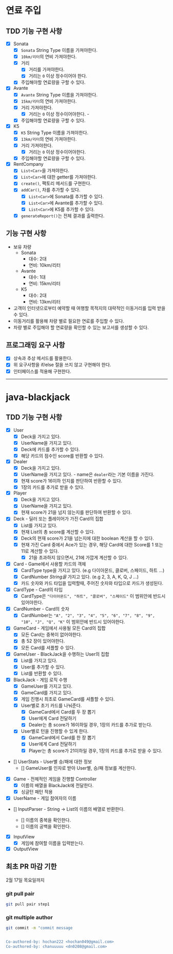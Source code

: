 # 연료 주입

## TDD 기능 구현 사항

- [x] Sonata
  - [x] `Sonata` String Type 이름을 가져야한다.
  - [x] `10km/리터`의 연비 가져야한다.
  - [x] 거리
    - [x] 거리를 가져야한다.
    - [x] 거리는 `0` 이상 정수이어야 한다.  
  - [x] 주입해야할 연료량을 구할 수 있다.
- [x] Avante
  - [x] `Avante` String Type 이름을 가져야한다.
  - [x] `15km/리터`의 연비 가져야한다.
  - [x] 거리 가져야한다.
    - [x] 거리는 `0` 이상 정수이어야한다.  - 
  - [x] 주입해야할 연료량을 구할 수 있다.
- [x] K5
  - [x] `K5` String Type 이름을 가져야한다.
  - [x] `13km/리터`의 연비 가져야한다.
  - [x] 거리 가져야한다.
    - [x] 거리는 `0` 이상 정수이어야한다.  
  - [x] 주입해야할 연료량을 구할 수 있다.
- [x] RentCompany
  - [x] `List<Car>`을 가져야한다.
  - [x] `List<Car>`에 대한 getter를 가져야한다.
  - [x] `create()`, 팩토리 메서드를 구현한다.
  - [x] `addCar()`, 차를 추가할 수 있다.
    - [x] `List<Car>`에 Sonata를 추가할 수 있다.
    - [x] `List<Car>`에 Avante를 추가할 수 있다.
    - [x] `List<Car>`에 K5를 추가할 수 있다.
  - [x] `generateReport()`는 전체 결과를 출력한다.
  
## 기능 구현 사항

- 보유 차량
  - Sonata 
    - 대수: 2대
    - 연비: 10km/리터 
  - Avante 
    - 대수: 1대
    - 연비: 15km/리터
  - K5 
    - 대수: 2대
    - 연비: 13km/리터
- 고객이 인터넷으로부터 예약할 때 여행할 목적지의 대략적인 이동거리를 입력 받을 수 있다.
- 이동거리를 활용해 차량 별로 필요한 연료를 주입할 수 있다.
- 차량 별로 주입해야 할 연료량을 확인할 수 있는 보고서를 생성할 수 있다.

## 프로그래밍 요구 사항

- [x] 상속과 추상 메서드를 활용한다.
- [x] 위 요구사항을 if/else 절을 쓰지 않고 구현해야 한다.
- [x] 인터페이스를 적용해 구현한다.

---

# java-blackjack

## TDD 기능 구현 사항

- [x] User
  - [x] Deck을 가지고 있다.
  - [x] UserName을 가지고 있다.
  - [x] Deck에 카드를 추가할 수 있다.
  - [x] 해당 카드의 점수인 score를 반환할 수 있다. 
- [x] Dealer
  - [x] Deck을 가지고 있다.
  - [x] UserName을 가지고 있다. - name은 `dealer`라는 기본 이름을 가진다.
  - [x] 현재 score가 16이하 인지를 판단하여 반환할 수 있다.
  - [x] 1장의 카드를 추가로 받을 수 있다.
- [x] Player
  - [x] Deck을 가지고 있다.
  - [x] UserName을 가지고 있다.
  - [x] 현재 score가 21을 넘지 않는지를 판단하여 반환할 수 있다.
- [x] Deck - 딜러 또는 플레이어가 가진 Card의 집합
  - [x] List<Card>를 가지고 있다.
  - [x] 현재 List<Card>의 총 score를 계산할 수 있다.
  - [x] Deck의 현재 score가 21을 넘는지에 대한 boolean 계산을 할 수 있다.
  - [x] 현재 가진 Card 중에서 Ace가 있는 경우, 해당 Card에 대한 Score를 1 또는 11로 계산할 수 있다.
    - [x] 21을 초과하지 않으면서, 21에 가깝게 계산할 수 있다.
- [x] Card - Game에서 사용할 카드의 객체
  - [x] CardType type을 가지고 있다. (e.g 다이아몬드, 클로버, 스페이드, 하트 ...)
  - [x] CardNumber _String을_ 가지고 있다. (e.g 2, 3, A, K, Q, J ...)
  - [x] 카드 숫자와 카드 타입을 입력할때, 주어진 숫자와 타입으로 카드가 생성된다.
- [x] CardType - Card의 타입
  - [x]  CardType은 `"다이아몬드", "하트", "클로버", "스페이드"` 이 범위안에 반드시 있어야한다.
- [x] CardNumber - Card의 숫자
  - [x]  CardNumber는 `"A", "2", "3", "4", "5", "6", "7", "8", "9", "10", "J", "Q", "K"` 이 범위안에 반드시 있어야한다.
- [x] GameCard - 게임에서 사용될 모든 Card의 집합
  - [x] 모든 Card는 중복이 없어야한다.
  - [x] 총 52 장이 있어야한다.
  - [x] 모든 Card를 셔플할 수 있다.
- [x] GameUser - BlackJack을 수행하는 User의 집합
  - [x] List<User>를 가지고 있다.
  - [x] User를 추가할 수 있다.
  - [x] List<User>를 반환할 수 있다.
- [x] BlackJack - 게임 로직 수행
  - [x] GameUser를 가지고 있다.
  - [x] GameCard를 가지고 있다.
  - [x] 게임 진행시 최초로 GameCard를 셔플할 수 있다.
  - [x] User별로 초기 카드를 나눠준다.
    - [x] GameCard에서 Card를 두 장 뽑기
    - [x] User에게 Card 전달하기
    - [x] Dealer는 총 score가 16이하일 경우, 1장의 카드를 추가로 받는다.
  - [x] User별로 턴을 진행할 수 있게 한다.
    - [x] GameCard에서 Card를 한 장 뽑기
    - [x] User에게 Card 전달하기
    - [x] Player는 총 score가 21이하일 경우, 1장의 카드를 추가로 받을 수 있다. 
- [] UserStats - User별 승/패에 대한 정보
  - [] GameUser를 인자로 받아 User별, 승/패 정보를 계산한다.
- [x] Game - 전체적인 게임을 진행할 Controller 
  - [x] 이름의 배열을 BlackJack에 전달한다.
  - [x] 싱글턴 패턴 적용
- [x] UserName - 게임 참여자의 이름
- [] InputParser - String -> List<String>의 이름의 배열로 반환한다.
  - [] 이름의 중복을 확인한다.
  - [] 이름의 공백을 확인한다.
- [x] InputView
  - [x] 게임에 참여할 이름을 입력받는다.
- [x] OutputView

## 최초 PR 마감 기한

2월 17일 목요일까지


### git pull pair

```bash
git pull pair step1
```

### git multiple author

```bash
git commit -m "commit message


Co-authored-by: hochan222 <hochan049@gmail.com>
Co-authored-by: chanuuuuu <dn0208@gmail.com>
```
